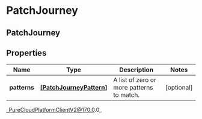 # PatchJourney

## PatchJourney

## Properties

|Name | Type | Description | Notes|
|------------ | ------------- | ------------- | -------------|
| **patterns** | [**[PatchJourneyPattern]**]([PatchJourneyPattern]) | A list of zero or more patterns to match. | [optional] |



_PureCloudPlatformClientV2@170.0.0_
